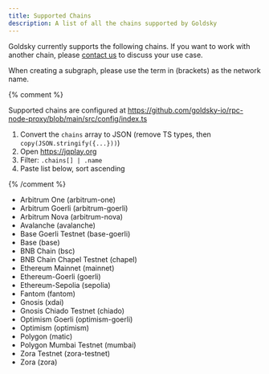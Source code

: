 ```yaml
---
title: Supported Chains
description: A list of all the chains supported by Goldsky
---
```


Goldsky currently supports the following chains. If you want to work with another chain, please [contact us](mailto:support@goldsky.com?subject=Supported%20Chains) to discuss your use case.

When creating a subgraph, please use the term in (brackets) as the network name.

{% comment %}

Supported chains are configured at https://github.com/goldsky-io/rpc-node-proxy/blob/main/src/config/index.ts

1. Convert the `chains` array to JSON (remove TS types, then `copy(JSON.stringify({...}))`)
2. Open https://jqplay.org
3. Filter: `.chains[] | .name`
4. Paste list below, sort ascending

{% /comment %}

- Arbitrum One (arbitrum-one)
- Arbitrum Goerli (arbitrum-goerli)
- Arbitrum Nova (arbitrum-nova)
- Avalanche (avalanche)
- Base Goerli Testnet (base-goerli)
- Base (base)
- BNB Chain (bsc)
- BNB Chain Chapel Testnet (chapel)
- Ethereum Mainnet (mainnet)
- Ethereum-Goerli (goerli)
- Ethereum-Sepolia (sepolia)
- Fantom (fantom)
- Gnosis (xdai)
- Gnosis Chiado Testnet (chiado)
- Optimism Goerli (optimism-goerli)
- Optimism (optimism)
- Polygon (matic)
- Polygon Mumbai Testnet (mumbai)
- Zora Testnet (zora-testnet)
- Zora (zora)
